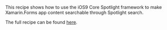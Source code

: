This recipe shows how to use the iOS9 Core Spotlight framework to make Xamarin.Forms app content searchable through Spotlight search.

The full recipe can be found [here](http://developer.xamarin.com/recipes/cross-platform/xamarin-forms/ios/core-spotlight-search/).
